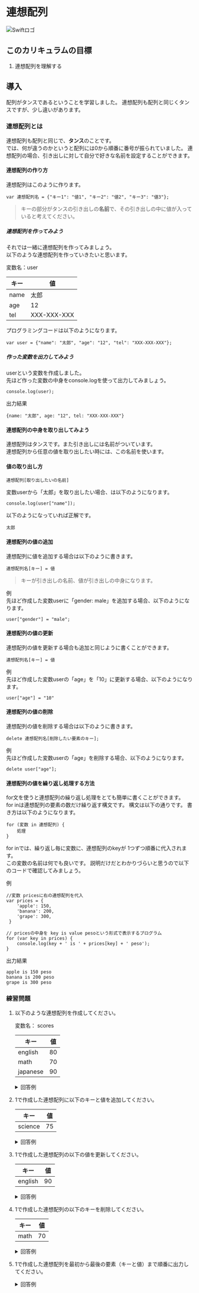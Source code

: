 # 連想配列
![Swiftロゴ](./img/kagu_tansu.png)

## このカリキュラムの目標
1. 連想配列を理解する

## 導入
配列がタンスであるということを学習しました。
連想配列も配列と同じくタンスですが、少し違いがあります。

### 連想配列とは
連想配列も配列と同じで、**タンス**のことです。  
では、何が違うのかというと配列には0から順番に番号が振られていました。
連想配列の場合、引き出しに対して自分で好きな名前を設定することができます。

#### 連想配列の作り方
連想配列はこのように作ります。

```
var 連想配列名 = {"キー1": "値1", "キー2": "値2", "キー3": "値3"};
```

> キーの部分がタンスの引き出しの**名前**で、その引き出しの中に値が入っていると考えてください。

##### 連想配列を作ってみよう
それでは一緒に連想配列を作ってみましょう。   
以下のような連想配列を作っていきたいと思います。

変数名：user

|キー|値|
|---|---|
|name|太郎|
|age|12|
|tel|XXX-XXX-XXX|

プログラミングコードは以下のようになります。

```
var user = {"name": "太郎", "age": "12", "tel": "XXX-XXX-XXX"};
```

##### 作った変数を出力してみよう
userという変数を作成しました。  
先ほど作った変数の中身をconsole.logを使って出力してみましょう。

```
console.log(user);
```

出力結果

```
{name: "太郎", age: "12", tel: "XXX-XXX-XXX"}
```

#### 連想配列の中身を取り出してみよう
連想配列はタンスです。また引き出しには名前がついています。  
連想配列から任意の値を取り出したい時には、この名前を使います。

#### 値の取り出し方

```
連想配列[取り出したいの名前]
```

変数userから「太郎」を取り出したい場合、は以下のようになります。

```
console.log(user["name"]);
```

以下のようになっていれば正解です。

```
太郎
```

#### 連想配列の値の追加
連想配列に値を追加する場合は以下のように書きます。

```
連想配列名[キー] = 値
```

> キーが引き出しの名前、値が引き出しの中身になります。

例  
先ほど作成した変数userに「gender: male」を追加する場合、以下のようになります。

```
user["gender"] = "male";
```

#### 連想配列の値の更新
連想配列の値を更新する場合も追加と同じように書くことができます。

```
連想配列名[キー] = 値
```

例  
先ほど作成した変数userの「age」を「10」に更新する場合、以下のようになります。

```
user["age"] = "10"
```

#### 連想配列の値の削除
連想配列の値を削除する場合は以下のように書きます。

```
delete 連想配列名[削除したい要素のキー];
```

例  
先ほど作成した変数userの「age」を削除する場合、以下のようになります。

```
delete user["age"];
```

#### 連想配列の値を繰り返し処理する方法
for文を使うと連想配列の繰り返し処理をとても簡単に書くことができます。  
for inは連想配列の要素の数だけ繰り返す構文です。 構文は以下の通りです。 
書き方は以下のようになります。

```
for (変数 in 連想配列) {
	処理
}
```

for inでは、繰り返し毎に変数に、連想配列のkeyが 1つずつ順番に代入されます。  
この変数の名前は何でも良いです。 説明だけだとわかりづらいと思うので以下のコードで確認してみましょう。

例

```
//変数 pricesに右の連想配列を代入
var prices = {
    'apple': 150,
    'banana': 200,
    'grape': 300,
 }

// pricesの中身を key is value pesoという形式で表示するプログラム
for (var key in prices) {
    console.log(key + ' is ' + prices[key] + ' peso');
}

```

出力結果

```
apple is 150 peso
banana is 200 peso
grape is 300 peso
```


### 練習問題
1. 以下のような連想配列を作成してください。

	変数名： scores  
	
	|キー|値|
	|---|---|
	|english|80|
	|math|70|
	|japanese|90|
	
	<details><summary>回答例</summary><div>
	
	```
	var scores = {"english": 80, "math": 70, "japanese": 90};
	```
	
	</div></details>
	
	
2. 1で作成した連想配列に以下のキーと値を追加してください。

	|キー|値|
	|---|---|
	|science |75|
	
	
	<details><summary>回答例</summary><div>
	
	```
	scores["science"] = 75;
	```
	
	</div></details>
	
3. 1で作成した連想配列の以下の値を更新してください。

	|キー|値|
	|---|---|
	|english |90|
	
	<details><summary>回答例</summary><div>
	
	```
	scores["english"] = 90;
	```
	
	</div></details>
	
4. 1で作成した連想配列の以下のキーを削除してください。

	|キー|値|
	|---|---|
	|math |70|
	
	<details><summary>回答例</summary><div>
	
	```
	delete scores["math"];
	```
	
	</div></details>
	
5. 1で作成した連想配列を最初から最後の要素（キーと値）まで順番に出力してください。

	<details><summary>回答例</summary><div>
	
	```
	for (var key in scores) {
		console.log(key);
		console.log(scores[key]);
	}
	```
	
	</div></details>